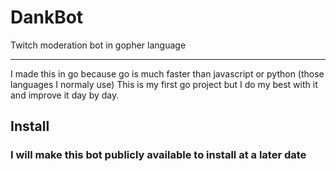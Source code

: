 # DankBot

<p style="font-size="20px">Twitch moderation bot in gopher language</p>

---

I made this in go because go is much faster than javascript or python (those languages I normaly use) This is my first go project but I do my best with it and improve it day by day.

## Install

### I will make this bot publicly available to install at a later date
